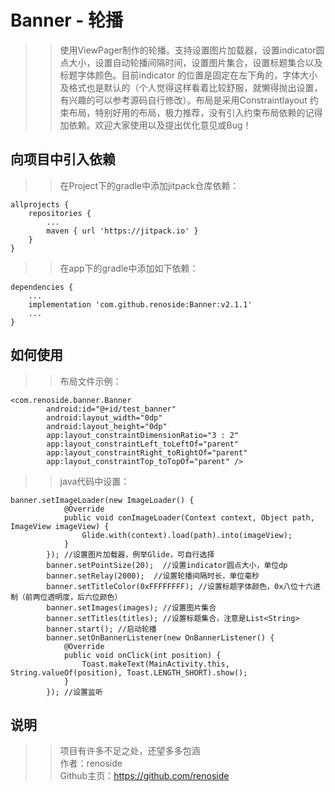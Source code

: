 # Banner - 轮播
>> 使用ViewPager制作的轮播。支持设置图片加载器，设置indicator圆点大小，设置自动轮播间隔时间，设置图片集合，设置标题集合以及标题字体颜色。目前indicator
的位置是固定在左下角的，字体大小及格式也是默认的（个人觉得这样看着比较舒服，就懒得抛出设置，有兴趣的可以参考源码自行修改）。布局是采用Constraintlayout
约束布局，特别好用的布局，极力推荐，没有引入约束布局依赖的记得加依赖。欢迎大家使用以及提出优化意见或Bug！
## 向项目中引入依赖
>> 在Project下的gradle中添加jitpack仓库依赖：
```
allprojects {
    repositories {
        ...
        maven { url 'https://jitpack.io' }
    }
}
```
>> 在app下的gradle中添加如下依赖：
```
dependencies {
    ...
    implementation 'com.github.renoside:Banner:v2.1.1'
    ...
}
```
## 如何使用
>> 布局文件示例：
```
<com.renoside.banner.Banner
        android:id="@+id/test_banner"
        android:layout_width="0dp"
        android:layout_height="0dp"
        app:layout_constraintDimensionRatio="3 : 2"
        app:layout_constraintLeft_toLeftOf="parent"
        app:layout_constraintRight_toRightOf="parent"
        app:layout_constraintTop_toTopOf="parent" />
```
>> java代码中设置：
```
banner.setImageLoader(new ImageLoader() {
            @Override
            public void conImageLoader(Context context, Object path, ImageView imageView) {
                Glide.with(context).load(path).into(imageView);
            }
        }); //设置图片加载器，例举Glide，可自行选择
        banner.setPointSize(20);  //设置indicator圆点大小，单位dp
        banner.setRelay(2000);  //设置轮播间隔时长，单位毫秒
        banner.setTitleColor(0xFFFFFFFF); //设置标题字体颜色，0x八位十六进制（前两位透明度，后六位颜色）
        banner.setImages(images); //设置图片集合
        banner.setTitles(titles); //设置标题集合，注意是List<String>
        banner.start(); //启动轮播
        banner.setOnBannerListener(new OnBannerListener() {
            @Override
            public void onClick(int position) {
                Toast.makeText(MainActivity.this, String.valueOf(position), Toast.LENGTH_SHORT).show();
            }
        }); //设置监听
```
## 说明
>> 项目有许多不足之处，还望多多包涵           
>> 作者：renoside     
>> Github主页：https://github.com/renoside          
